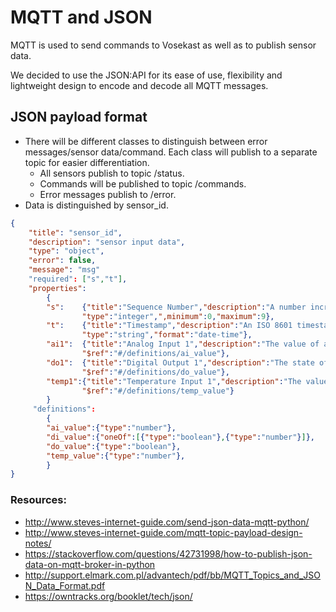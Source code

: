 # MQTT and JSON

MQTT is used to send commands to Vosekast as well as to publish sensor data.

We decided to use the JSON:API for its ease of use, flexibility and lightweight design to encode and decode all MQTT messages.

## JSON payload format

* There will be different classes to distinguish between error messages/sensor data/command. Each class will publish to a separate topic  for easier differentiation.
	* All sensors publish to topic /status. 
	* Commands will be published to topic /commands.
	* Error messages publish to /error.
* Data is distinguished by sensor_id.

```json
{
	"title": "sensor_id",
	"description": "sensor input data",
	"type": "object",
	"error": false,
	"message": "msg"
	"required": ["s","t"],
 	"properties":
		{
 		"s":	{"title":"Sequence Number","description":"A number incremented for every publish of sensor data.",
 				"type":"integer",",minimum":0,"maximum":9},
 		"t":	{"title":"Timestamp","description":"An ISO 8601 timestamp of the UTC time for the sensor reading.",
 				"type":"string","format":"date-time"},
		"ai1":	{"title":"Analog Input 1","description":"The value of analog input 1.",
 				"$ref":"#/definitions/ai_value"},
 		"do1":	{"title":"Digital Output 1","description":"The state of digital output 1.",
 				"$ref":"#/definitions/do_value"},
		"temp1":{"title":"Temperature Input 1","description":"The value of temperature input 1.",
 				"$ref":"#/definitions/temp_value"}
		}
	 "definitions": 
		{
 		"ai_value":{"type":"number"},
 		"di_value":{"oneOf":[{"type":"boolean"},{"type":"number"}]},
 		"do_value":{"type":"boolean"},
 		"temp_value":{"type":"number"},
 		}
}
```

### Resources:

* http://www.steves-internet-guide.com/send-json-data-mqtt-python/
* http://www.steves-internet-guide.com/mqtt-topic-payload-design-notes/
* https://stackoverflow.com/questions/42731998/how-to-publish-json-data-on-mqtt-broker-in-python
* http://support.elmark.com.pl/advantech/pdf/bb/MQTT_Topics_and_JSON_Data_Format.pdf
* https://owntracks.org/booklet/tech/json/
